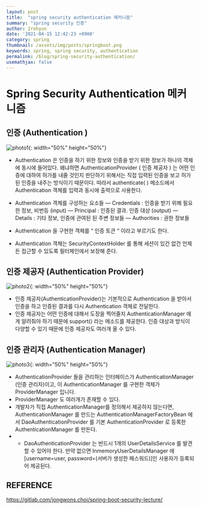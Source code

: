 ```yaml
---
layout: post
title:  "spring security authentication 메커니즘"
summary: "spring security 인증"
author: 2rohyun
date: '2021-04-15 12:42:23 +0900'
category: spring
thumbnail: /assets/img/posts/springboot.png
keywords: spring, spring security, authentication
permalink: /blog/spring-security-authentication/
usemathjax: false
---
```

# Spring Security Authentication 메커니즘
## 인증 (Authentication )
![photo1](https://gitlab.com/jongwons.choi/spring-boot-security-lecture/-/raw/master/images/fig-6-Authentication.png){: width="50%" height="50%"}

- Authentication 은 인증을 하기 위한 정보와 인증을 받기 위한 정보가 하나의 객체에 동시에 들어있다. 왜냐하면 AuthenticationProvider ( 인증 제공자 ) 는 어떤 인증에 대하여 허가를 내줄 것인지 판단하기 위해서는 직접 입력된 인증을 보고 허가된 인증을 내주는 방식이기 때문이다.  따라서 authenticate( ) 메소드에서 Authentication 객체를 입력과 동시에 출력으로 사용한다. 

- Authentication 객체를 구성하는 요소들
— Credentials : 인증을 받기 위해 필요한 정보, 비번등 (input)
— Principal : 인증된 결과. 인증 대상 (output)
— Details : 기타 정보, 인증에 관여된 된 주변 정보들
— Authorities : 권한 정보들

- Authentication 을 구현한 객체를 “ 인증 토큰 “ 이라고 부르기도 한다.
- Authentication 객체는 SecurityContextHolder 를 통해 세션이 있건 없건 언제든 접근할 수 있도록 필터체인에서 보장해 준다.

## 인증 제공자 (Authentication Provider)
![photo2](https://gitlab.com/jongwons.choi/spring-boot-security-lecture/-/raw/master/images/fig-8-AuthenticationManager.png){: width="50%" height="50%"}

- 인증 제공자(AuthenticationProvider)는 기본적으로 Authentication 을 받아서 인증을 하고 인증된 결과를 다시 Authentication 객체로 전달한다.
- 인증 제공자는 어떤 인증에 대해서 도장을 찍어줄지 AuthenticationManager 에게 알려줘야 하기 때문에 support() 라는 메소드를 제공한다. 인증 대상과 방식이 다양할 수 있기 때문에 인증 제공자도 여러개 올 수 있다.

## 인증 관리자 (Authentication Manager)
![photo3](https://gitlab.com/jongwons.choi/spring-boot-security-lecture/-/raw/master/images/fig-8-AuthenticationManager.png){: width="50%" height="50%"}
- AuthenticationProvider 들을 관리하는 인터페이스가 AuthenticationManager (인증 관리자)이고, 이 AuthenticationManager 를 구현한 객체가 ProviderManager 입니다.
- ProviderManager 도 여러개가 존재할 수 있다.
- 개발자가 직접 AuthenticationManager를 정의해서 제공하지 않는다면, AuthenticationManager 를 만드는 AuthenticationManagerFactoryBean 에서 DaoAuthenticationProvider 를 기본 AuthenticationProvider 로 등록한 AuthenticationManager 를 만든다.
- * DaoAuthenticationProvider 는 반드시 1개의 UserDetailsService 를 발견할 수 있어야 한다. 만약 없으면 InmemoryUserDetailsManager 에 [username=user, password=(서버가 생성한 패스워드)]인 사용자가 등록되어 제공된다.

## REFERENCE
https://gitlab.com/jongwons.choi/spring-boot-security-lecture/
